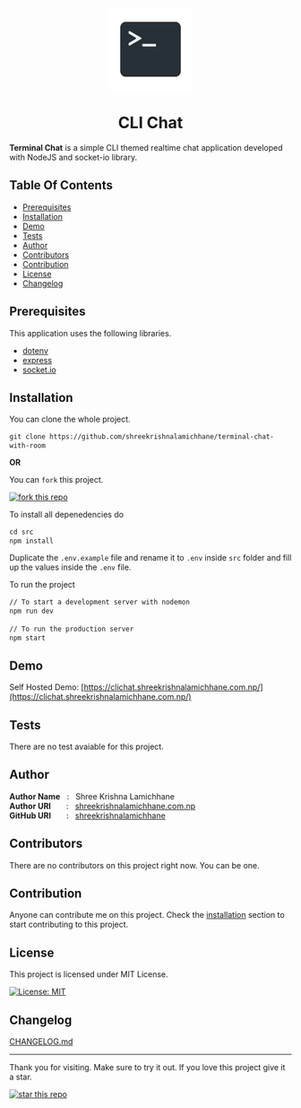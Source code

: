 <p align="center">
    <a href="">
        <img src="/public/assets/icon-dark.png" height="150px" align="center" alt="Application Icon"/>
    </a>
</p>
<h1 align="center" style="border: 0;"> CLI Chat </h1>

**Terminal Chat** is a simple CLI themed realtime chat application developed with NodeJS and socket-io library.

## Table Of Contents

- [Prerequisites](#prerequisites)
- [Installation](#installation)
- [Demo](#demo)
- [Tests](#tests)
- [Author](#author)
- [Contributors](#contributors)
- [Contribution](#contribution)
- [License](#license)
- [Changelog](#changelog)

## Prerequisites

This application uses the following libraries.

- [dotenv](https://github.com/motdotla/dotenv)
- [express](https://github.com/expressjs/express)
- [socket.io](https://github.com/socketio/socket.io)

## Installation

You can clone the whole project.

```
git clone https://github.com/shreekrishnalamichhane/terminal-chat-with-room
```

**OR**

You can `fork` this project.

[![fork this repo](https://img.shields.io/github/forks/shreekrishnalamichhane/readme?color=rgb%28224%2C%2093%2C%2068%29&style=for-the-badge)](https://github.com/shreekrishnalamichhane/readme/fork)

To install all depenedencies do

```
cd src
npm install
```

Duplicate the `.env.example` file and rename it to `.env` inside `src` folder and fill up the values inside the `.env` file.

To run the project

```
// To start a development server with nodemon
npm run dev

// To run the production server
npm start
```

## Demo

Self Hosted Demo: [https://clichat.shreekrishnalamichhane.com.np/](https://clichat.shreekrishnalamichhane.com.np/)

## Tests

There are no test avaiable for this project.

## Author

**Author Name** &nbsp; : &nbsp; Shree Krishna Lamichhane <br>
**Author URI** &nbsp; &nbsp; &nbsp; : &nbsp; [shreekrishnalamichhane.com.np](https://shreekrishnalamichhane.com.np) <br>
**GitHub URI** &nbsp; &nbsp; &nbsp; : &nbsp; [shreekrishnalamichhane](https://github.com/shreekrishnalamichhane)

## Contributors

There are no contributors on this project right now. You can be one.

## Contribution

Anyone can contribute me on this project. Check the [installation](#installation) section to start contributing to this project.

## License

This project is licensed under MIT License.

[![License: MIT](https://img.shields.io/packagist/l/shreekrishnalamichhane/terminal-chat-with-room?style=for-the-badge)](https://opensource.org/licenses/MIT)

## Changelog

[CHANGELOG.md](CHANGELOG.md)

---

Thank you for visiting. Make sure to try it out. If you love this project give it a star.

[![star this repo](https://img.shields.io/github/stars/shreekrishnalamichhane/terminal-chat-with-room?color=rgb%28224%2C%2093%2C%2068%29&style=for-the-badge)](https://github.com/shreekrishnalamichhane/test)
